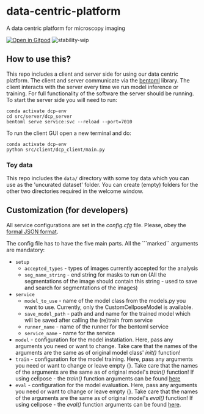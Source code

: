 # data-centric-platform
A data centric platform for microscopy imaging

[![Open in Gitpod](https://gitpod.io/button/open-in-gitpod.svg)](https://gitpod.io/#https://github.com/HelmholtzAI-Consultants-Munich/active-learning-platform)
![stability-wip](https://img.shields.io/badge/stability-work_in_progress-lightgrey.svg)



## How to use this?

This repo includes a client and server side for using our data centric platform. The client and server communicate via the [bentoml](https://www.bentoml.com/?gclid=Cj0KCQiApKagBhC1ARIsAFc7Mc6iqOLi2OcLtqMbGx1KrFjtLUEZ-bhnqlT2zWREE0x7JImhtNmKlFEaAvSSEALw_wcB) library. The client interacts with the server every time we run model inference or training. For full functionality of the software the server should be running. To start the server side you will need to run:

```
conda activate dcp-env
cd src/server/dcp_server
bentoml serve service:svc --reload --port=7010
```

To run the client GUI open a new terminal and do: 
```
conda activate dcp-env
python src/client/dcp_client/main.py
```

### Toy data
This repo includes the ```data/``` directory with some toy data which you can use as the 'uncurated dataset' folder. You can create (empty) folders for the other two directories required in the welcome window.

## Customization (for developers)

All service configurations are set in the _config.cfg_ file. Please, obey the [formal JSON format](https://www.json.org/json-en.html).

The config file has to have the five main parts. All the ```marked`` arguments are mandatory:

 - ``` setup ``` 
    - ```accepted_types``` - types of images currently accepted for the analysis
    - ```seg_name_string``` - end string for masks to run on (All the segmentations of the image should contain this string - used to save and search for segmentations of the images)
- ```service```
    - ```model_to_use``` - name of the model class from the models.py you want to use. Currently, only the CustomCellposeModel is available. 
    - ```save_model_path``` - path and and name for the trained model which will be saved after calling the (re)train from service
    - ```runner_name``` -  name of the runner for the bentoml service 
    - ```service_name``` - name for the service
- ```model``` - configuration for the model instatiation. Here, pass any arguments you need or want to change. Take care that the names of the arguments are the same as of original model class' _init()_ function!
- ```train``` - configuration for the model training. Here, pass any arguments you need or want to change or leave empty {}. Take care that the names of the arguments are the same as of original model's _train()_ function! If using cellpose - the _train()_ function arguments can be found [here](https://cellpose.readthedocs.io/en/latest/api.html#id7)
- ```eval``` - configuration for the model evaluation. Here, pass any arguments you need or want to change or leave empty {}. Take care that the names of the arguments are the same as of original model's _eval()_ function! If using cellpose - the _eval()_ function arguments can be found [here](https://cellpose.readthedocs.io/en/latest/api.html#id3).

